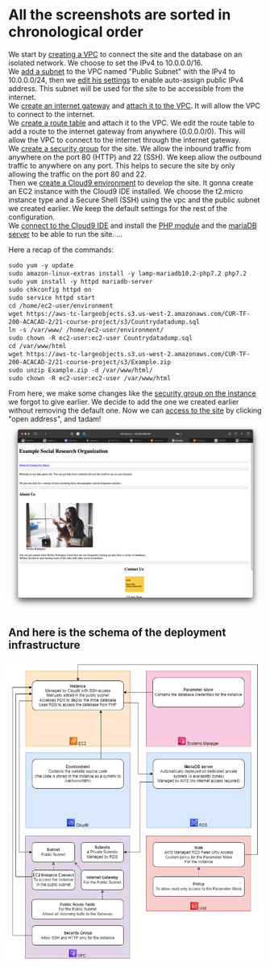 # All the screenshots are sorted in chronological order

We start by [creating a VPC](Screenshot%202023-07-12%20at%2012.01.54.png) to connect the site and the database on an isolated network. We choose to set the IPv4 to 10.0.0.0/16.  
We [add a subnet](Screenshot%202023-07-12%20at%2012.02.39.png) to the VPC named "Public Subnet" with the IPv4 to 10.0.0.0/24, then we [edit his settings](Screenshot%202023-07-12%20at%2012.03.03.png) to enable auto-assign public IPv4 address. This subnet will be used for the site to be accessible from the internet.  
We [create an internet gateway](Screenshot%202023-07-12%20at%2012.03.44.png) and [attach it to the VPC](Screenshot%202023-07-12%20at%2012.04.03.png). It will allow the VPC to connect to the internet.  
We [create a route table](Screenshot%202023-07-12%20at%2012.04.58.png) and attach it to the VPC. We edit the route table to add a route to the internet gateway from anywhere (0.0.0.0/0). This will allow the VPC to connect to the internet through the internet gateway.  
We [create a security group](Screenshot%202023-07-12%20at%2012.12.56.png) for the site. We allow the inbound traffic from anywhere on the port 80 (HTTP) and 22 (SSH). We keep allow the outbound traffic to anywhere on any port. This helps to secure the site by only allowing the traffic on the port 80 and 22.  
Then we [create a Cloud9 environment](Screenshot%202023-07-12%20at%2012.17.18.png) to develop the site. It gonna create an EC2 instance with the Cloud9 IDE installed. We choose the t2.micro instance type and a Secure Shell (SSH) using the vpc and the public subnet we created earlier. We keep the default settings for the rest of the configuration.  
We [connect to the Cloud9 IDE](Screenshot%202023-07-12%20at%2012.18.44.png) and install the [PHP module](Screenshot%202023-07-12%20at%2012.21.29.png) and the [mariaDB server](Screenshot%202023-07-12%20at%2012.21.58.png) to be able to run the site.
...

Here a recap of the commands:
```
sudo yum -y update
sudo amazon-linux-extras install -y lamp-mariadb10.2-php7.2 php7.2
sudo yum install -y httpd mariadb-server
sudo chkconfig httpd on
sudo service httpd start
cd /home/ec2-user/environment
wget https://aws-tc-largeobjects.s3.us-west-2.amazonaws.com/CUR-TF-200-ACACAD-2/21-course-project/s3/Countrydatadump.sql
ln -s /var/www/ /home/ec2-user/environment/
sudo chown -R ec2-user:ec2-user Countrydatadump.sql
cd /var/www/html
wget https://aws-tc-largeobjects.s3.us-west-2.amazonaws.com/CUR-TF-200-ACACAD-2/21-course-project/s3/Example.zip
sudo unzip Example.zip -d /var/www/html/
sudo chown -R ec2-user:ec2-user /var/www/html
```

From here, we make some changes like the [security group on the instance](Screenshot%202023-07-12%20at%2012.33.00.png) we forgot to give earlier. We decide to add the one we created earlier without removing the default one.
Now we can [access to the site](Screenshot%202023-07-12%20at%2012.34.29.png) by clicking "open address", and tadam!
![WebSite](Screenshot%202023-07-12%20at%2012.34.49.png)

## And here is the schema of the deployment infrastructure

![Network Infrastructure](CapstoneAWS.png)
